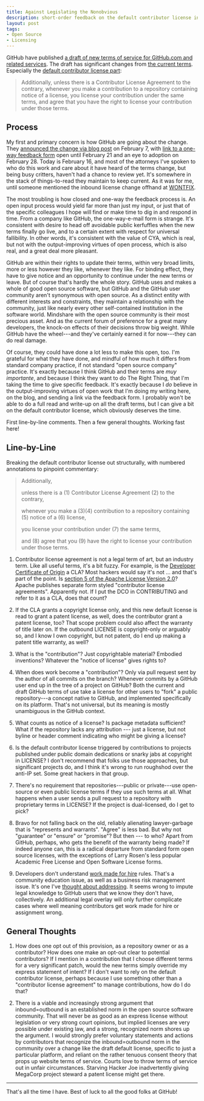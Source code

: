 ```yaml
---
title: Against Legislating the Nonobvious
description: short-order feedback on the default contributor license in GitHub's draft terms of service
layout: post
tags:
- Open Source
- Licensing
---
```


GitHub have published [a draft of new terms of service for GitHub.com and related services][draft].  The draft has significant changes from [the current terms][current].  Especially the [default contributor license part][license]:

> Additionally, unless there is a Contributor License Agreement to the contrary, whenever you make a contribution to a repository containing notice of a license, you license your contribution under the same terms, and agree that you have the right to license your contribution under those terms.

[draft]: https://help.github.com/articles/github-terms-of-service-draft/

[current]: https://help.github.com/articles/github-terms-of-service/

[license]: https://help.github.com/articles/github-terms-of-service-draft/#d-user-generated-content

<!--jump-->

## Process

My first and primary concern is how GitHub are going about the change.  They [announced the change via blog post][blog] on February 7, with [link to a one-way feedback form][feedback] open until February 21 and an eye to adoption on February 28.  Today is February 16, and most of the attorneys I've spoken to who do this work and care about it have heard of the terms change, but being busy critters, haven't had a chance to review yet.  It's somewhere in the stack of things-to-read they maintain to keep current.  As it was for me, until someone mentioned the inbound license change offhand at [WONTFIX].

[WONTFIX]: https://maintainerati.org/

The most troubling is how closed and one-way the feedback process is.  An open input process would yield far more than just my input, or just that of the specific colleagues I hope will find or make time to dig in and respond in time.  From a company like GitHub, the one-way-e-mail form is strange.  It's consistent with desire to head off avoidable public kerfuffles when the new terms finally go live, and to a certain extent with respect for universal fallibility.  In other words, it's consistent with the value of CYA, which is real, but not with the output-improving virtues of open process, which is also real, and a great deal more pleasant.

[blog]: https://github.com/blog/2314-new-github-terms-of-service

[feedback]: https://github.com/contact/terms-of-service

GitHub are within their rights to update their terms, within very broad limits, more or less however they like, whenever they like.  For binding effect, they have to give notice and an opportunity to continue under the new terms or leave.  But of course that's hardly the whole story.  GitHub uses and makes a whole of good open source software, but GitHub and the GitHub user community aren't synonymous with open source.  As a distinct entity with different interests and constraints, they maintain a relationship with the community, just like nearly every other self-contained institution in the software world.  Mindshare with the open source community is their most precious asset.  And as the current forum of preference for a great many developers, the knock-on effects of their decisions throw big weight.  While GitHub have the wheel---and they've certainly earned it for now---they can do real damage.

Of course, they could have done a lot less to make this open, too.  I'm grateful for what they have done, and mindful of how much it differs from standard company practice, if not standard "open source company" practice.  It's exactly because I think GitHub and their terms are _muy importante_, and because I think they want to do The Right Thing, that I'm taking the time to give specific feedback.  It's exactly because I _do_ believe in the output-improving virtues of open work that I'm doing my writing here, on the blog, and sending a link via the feedback form.  I probably won't be able to do a full read and write-up on all the draft terms, but I can give a bit on the default contributor license, which obviously deserves the time.

First line-by-line comments.  Then a few general thoughts.  Working fast here!

## Line-by-Line

Breaking the default contributor license out structurally, with numbered annotations to pinpoint commentary:

> Additionally,
>
> unless there is a (1) Contributor License Agreement (2) to the contrary,
>
> whenever you make a (3)(4) contribution to a repository containing (5) notice of a (6) license,
>
> you license your contribution under (7) the same terms,
>
> and (8) agree that you (9) have the right to license your contribution under those terms.

1.  Contributor license agreement is not a legal term of art, but an industry term.  Like all useful terms, it's a bit fuzzy.  For example, is the [Developer Certificate of Origin][DCO] a CLA?  Most hackers would say it's not ... and that's part of the point.  Is [section 5 of the Apache License Version 2.0][apache]?  Apache publishes separate form styled "contributor license agreements".  Apparently not.  If I put the DCO in CONTRIBUTING and refer to it as a CLA, does that count?

2.  If the CLA grants a copyright license only, and this new default license is read to grant a patent license, as well, does the contributor grant a patent license, too?  That scope problem could also affect the warranty of title later on.  If the outbound LICENSE is copyright-only or arguably so, and I know I own copyright, but not patent, do I end up making a patent title warranty, as well?

3.  What is the "contribution"?  Just copyrightable material?  Embodied inventions?  Whatever the "notice of license" gives rights to?

4.  When does work become a "contribution"?  Only via pull request sent by the author of all commits on the branch?  Whenever commits by a GitHub user end up in the tree of a project on GitHub?  Both the current and draft GitHub terms of use take a license for other users to "fork" a public repository---a concept native to GitHub, and implemented specifically on its platform.  That's not universal, but its meaning is mostly unambiguous in the GitHub context.

5.  What counts as notice of a license?  Is package metadata sufficient?  What if the repository lacks any attribution --- just a license, but not byline or header comment indicating who might be giving a license?

6.  Is the default contributor license triggered by contributions to projects published under public domain dedications or snarky jabs at copyright in LICENSE?  I don't recommend that folks use those approaches, but significant projects do, and I think it's wrong to run roughshod over the anti-IP set.  Some great hackers in that group.

7.  There's no requirement that repositories---public or private---use open-source or even public license terms if they use such terms at all.  What happens when a user sends a pull request to a repository with proprietary terms in LICENSE?  If the project is dual-licensed, do I get to pick?

8.  Bravo for not falling back on the old, reliably alienating lawyer-garbage that is "represents and warrants".  "Agree" is less bad.  But why not "guarantee" or "ensure" or "promise"?  But then --- to who?  Apart from GitHub, perhaps, who gets the benefit of the warranty being made?  If indeed anyone can, this is a radical departure from standard form open source licenses, with the exceptions of Larry Rosen's less popular Academic Free License and Open Software License forms.

9.  Developers don't understand [work made for hire][wmfh] rules.  That's a community education issue, as well as a business risk management issue.  It's one I've [thought about addressing][pledge].  It seems wrong to impute legal knowledge to GitHub users that we know they don't have, collectively.  An additional legal overlay will only further complicate cases where well meaning contributors get work made for hire or assignment wrong.

[DCO]: https://developercertificate.org/

[apache]: https://www.apache.org/licenses/LICENSE-2.0#contributions

[wmfh]: http://worksmadeforhire.com/

[pledge]: https://github.com/berneout/berneout-pledge/blob/master/pledge

## General Thoughts

1.  How does one opt out of this provision, as a repository owner or as a contributor?  How does one make an opt-out clear to potential contributors?  If I mention in a contribution that I choose different terms for a very significant patch, would the new terms simply override my express statement of intent?  If I don't want to rely on the default contributor license, perhaps because I use something other than a "contributor license agreement" to manage contributions, how do I do that?

2.  There is a viable and increasingly strong argument that inbound=outbound is an established norm in the open source software community.  That will never be as good as an express license without legislation or very strong court opinions, but implied licenses are very possible under existing law, and a strong, recognized norm shores up the argument.  I would strongly prefer voluntary statements and actions by contributors that recognize the inbound=outbound norm in the community over a change like the draft default license, specific to just a particular platform, and reliant on the rather tenuous consent theory that props up website terms of service.  Courts love to throw terms of service out in unfair circumstances.  Starving Hacker Joe inadvertently giving MegaCorp project steward a patent license might get there.

---

That's all the time I have.  Best of luck to all the good folks at GitHub!
